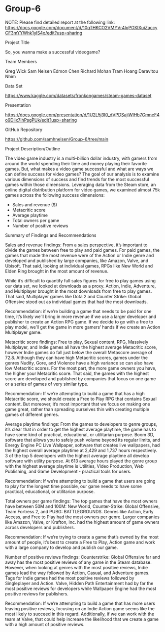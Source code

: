 # Group-6
NOTE: Please find detailed report at the following link: https://docs.google.com/document/d/10qTHKCO2VMYVr4lqPOXIXuiZaccyCF3mYYWhk1ylS4o/edit?usp=sharing

Project Title

So, you wanna make a successful videogame?

Team Members 

Greg Wick 
Sam Nelsen 
Edmon Chen 
Richard Mohan 
Tram Hoang 
Daravitou Nhim

Data Set

https://www.kaggle.com/datasets/fronkongames/steam-games-dataset

Presentation

https://docs.google.com/presentation/d/1U2L5j3I0_dVPDSajiWlHb7GmneF4o9Diix7lhPsgPUk/edit?usp=sharing

GitHub Repository

https://github.com/samhnelsen/Group-6/tree/main

Project Description/Outline

The video game industry is a multi-billion dollar industry, with gamers from around the world spending their time and money playing their favorite games. But, what makes a video game successful and what are ways we can define success for video games? 
The goal of our analysis is to examine various dimensions of success and find trends for the most successful games within those dimensions. Leveraging data from the Steam store, an online digital distribution platform for video games, we examined almost 75k games across the following success dimensions:  
  - Sales and revenue ($)
  - Metacritic score
  - Average playtime
  - Total owners per game
  - Number of positive reviews


Summary of Findings and Recommendations

Sales and revenue findings: From a sales perspective, it’s important to divide the games between free to play and paid games. For paid games, the games that made the most revenue were of the Action or Indie genre and developed and published by large companies, like Amazon, Valve, and Ubisoft. That said, looking at individual games, RPGs like New World and Elden Ring brought in the most amount of revenue. 

While it’s difficult to quantify full sales figures for free to play games using our data set, we looked at downloads as a proxy. Action, Indie, Adventure, and Multiplayer brought in the most downloads from free to play games. That said, Multiplayer games like Dota 2 and Counter Strike: Global Offensive stood out as individual games that had the most downloads. 

Recommendation: if we’re building a game that needs to be paid for one time, it’s likely we’ll bring in more revenue if we use a larger developer and publisher to create an Action RPG game. If we decide to go with a free to play model, we’ll get the game in more gamers’ hands if we create an Action Multiplayer game.   

Metacritic score findings: Free to play, Sexual content, RPG, Massively Multiplayer, and Indie games all have the highest average Metacritic score, however Indie games do fall just below the overall Metascore average of 72.8. Although they can have high Metacritic scores, games under the genres Nudity, Gore, and Violence have a high variance so can also have low Metacritic scores. For the most part, the more game owners you have, the higher your Metacritic score. That said, the games with the highest score are developed and published by companies that focus on one game or a series of games of very similar type. 

Recommendation: If we’re attempting to build a game that has a high Metacritic score, we should create a Free to Play RPG that contains Sexual content. But moreover, it’s most important that we focus on making one game great, rather than spreading ourselves thin with creating multiple games of different genres.

Average playtime findings: From the games to developers to genre groups, it’s clear that in order to get the highest average playtime, the game has to have some kind of practical, educational, or utilitarian purpose. Boom 3D, software that allows you to safely push volume beyond its regular limits, and Energy Engine PC Live Wallpaper, software that creates live wallpapers, had the highest overall average playtime at 2,429 and 1,737 hours respectively. 3 of the top 5 developers with the highest average playtime all develop software with utility purpose. At 613 average hours played the genre group with the highest average playtime is Utilities, Video Production, Web Publishing, and Game Development - practical tools for users.

Recommendation: If we’re attempting to build a game that users are going to play for the longest time possible, our game needs to have some practical, educational, or utilitarian purpose.

Total owners per game findings: The top games that have the most owners have between 50M and 100M: New World, Counter-Strike: Global Offensive, Team Fortress 2, and PUBG: BATTLEGROUNDS. Genres like Action, Early Access, and Free to Play had the most owners per genre. Larger companies like Amazon, Valve, or Krafton, Inc. had the highest amount of game owners across developers and publishers. 

Recommendation: If we’re trying to create a game that’s owned by the most amount of people, it’s best to create a Free to Play, Action game and work with a large company to develop and publish our game.

Number of positive reviews findings: Counterstrike: Global Offensive far and away has the most positive reviews of any game in the Steam database. However, when looking at genres with the most positive reviews, Indie games lead the way followed by Action, Casual, and Adventure games. Tags for Indie games had the most positive reviews followed by Singleplayer and Action. Valve, Hidden Path Entertainment had by far the most positive reviews for developers while Wallpaper Engine had the most positive reviews for publishers.

Recommendation: If we’re attempting to build a game that has more users leaving positive reviews, focusing on an Indie Action game seems like the most likely to succeed in this regard. Additionally, if we can work with the team at Valve, that could help increase the likelihood that we create a game with a high amount of positive reviews.

